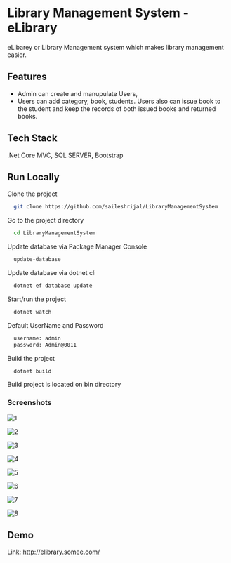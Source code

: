 # Library Management System - eLibrary

eLibarey or Library Management system which makes library management easier.
## Features

- Admin can create and manupulate Users,
- Users can add category, book, students. Users also can issue book to the student and keep the records of both issued books and returned books.

## Tech Stack

.Net Core MVC, SQL SERVER, Bootstrap

## Run Locally

Clone the project

```bash
  git clone https://github.com/saileshrijal/LibraryManagementSystem
```
Go to the project directory

```bash
  cd LibraryManagementSystem
```

Update database via Package Manager Console

```bash
  update-database
```
Update database via dotnet cli

```bash
  dotnet ef database update
```

Start/run the project

```bash
  dotnet watch
```
Default UserName and Password

```bash
  username: admin
  password: Admin@0011
```

Build the project

```bash
  dotnet build
```


Build project is located on bin directory
### Screenshots
![1](https://github.com/saileshrijal/LibraryManagementSystem/assets/88402075/ec22c2a7-0c51-4467-8ef7-c4c6e394218a)

![2](https://github.com/saileshrijal/LibraryManagementSystem/assets/88402075/d6b4eb5a-5333-431d-a983-3e3ad7d14ed5)

![3](https://github.com/saileshrijal/LibraryManagementSystem/assets/88402075/3ed009ef-ab1d-4513-b8c5-5149d9a17e41)

![4](https://github.com/saileshrijal/LibraryManagementSystem/assets/88402075/6ad6c8d1-c1d8-475a-8939-2666f0256122)

![5](https://github.com/saileshrijal/LibraryManagementSystem/assets/88402075/132a1cc6-467b-4b9e-ace6-38c6272a1951)

![6](https://github.com/saileshrijal/LibraryManagementSystem/assets/88402075/ef59492e-adf5-48b1-ab9f-da1653653b37)

![7](https://github.com/saileshrijal/LibraryManagementSystem/assets/88402075/0240e5d7-7a43-449f-b9a6-00fe7d6f5d2e)

![8](https://github.com/saileshrijal/LibraryManagementSystem/assets/88402075/fc444975-88bb-4416-9ad4-8dea1ea7239b)


## Demo

Link: http://elibrary.somee.com/

